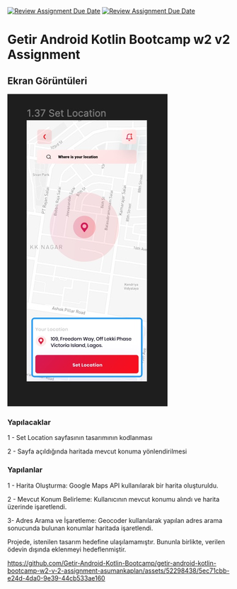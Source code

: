 [![Review Assignment Due Date](https://classroom.github.com/assets/deadline-readme-button-24ddc0f5d75046c5622901739e7c5dd533143b0c8e959d652212380cedb1ea36.svg)](https://classroom.github.com/a/bc59PW67)
[![Review Assignment Due Date](https://classroom.github.com/assets/deadline-readme-button-24ddc0f5d75046c5622901739e7c5dd533143b0c8e959d652212380cedb1ea36.svg)](https://classroom.github.com/a/RLv327Zt)
# Getir Android Kotlin Bootcamp w2 v2 Assignment

## Ekran Görüntüleri

![Map Ekranı](map.jpg)

### Yapılacaklar

1 - Set Location sayfasının tasarımının kodlanması

2 - Sayfa açıldığında haritada mevcut konuma yönlendirilmesi

### Yapılanlar

1 - Harita Oluşturma: Google Maps API kullanılarak bir harita oluşturuldu.

2 - Mevcut Konum Belirleme: Kullanıcının mevcut konumu alındı ve harita üzerinde işaretlendi.

3- Adres Arama ve İşaretleme: Geocoder kullanılarak yapılan adres arama sonucunda bulunan konumlar haritada işaretlendi.

Projede, istenilen tasarım hedefine ulaşılamamıştır. Bununla birlikte, verilen ödevin dışında eklenmeyi hedeflenmiştir.


https://github.com/Getir-Android-Kotlin-Bootcamp/getir-android-kotlin-bootcamp-w2-v-2-assignment-asumankaplan/assets/52298438/5ec71cbb-e24d-4da0-9e39-44cb533ae160





